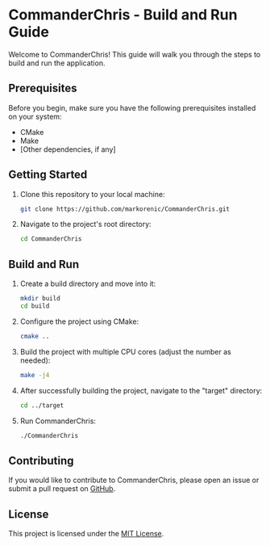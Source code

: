 # CommanderChris - Build and Run Guide

Welcome to CommanderChris! This guide will walk you through the steps to build and run the application.

## Prerequisites

Before you begin, make sure you have the following prerequisites installed on your system:

- CMake
- Make
- [Other dependencies, if any]

## Getting Started

1. Clone this repository to your local machine:

   ```bash
   git clone https://github.com/markorenic/CommanderChris.git
   ```

2. Navigate to the project's root directory:

   ```bash
   cd CommanderChris
   ```

## Build and Run

1. Create a build directory and move into it:

   ```bash
   mkdir build
   cd build
   ```

2. Configure the project using CMake:

   ```bash
   cmake ..
   ```

3. Build the project with multiple CPU cores (adjust the number as needed):

   ```bash
   make -j4
   ```

4. After successfully building the project, navigate to the "target" directory:

   ```bash
   cd ../target
   ```

5. Run CommanderChris:

   ```bash
   ./CommanderChris
   ```

## Contributing

If you would like to contribute to CommanderChris, please open an issue or submit a pull request on [GitHub](https://github.com/markorenic/CommanderChris).

## License

This project is licensed under the [MIT License](LICENSE).
```
